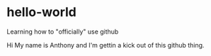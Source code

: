 # hello-world
Learning how to "officially" use github

Hi My name is Anthony and I'm gettin a kick out of this github thing.

